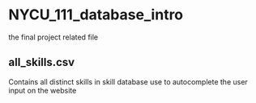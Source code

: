 # NYCU_111_database_intro
the final project related file 

## all_skills.csv 
Contains all distinct skills in skill database 
use to autocomplete the user input on the website 
